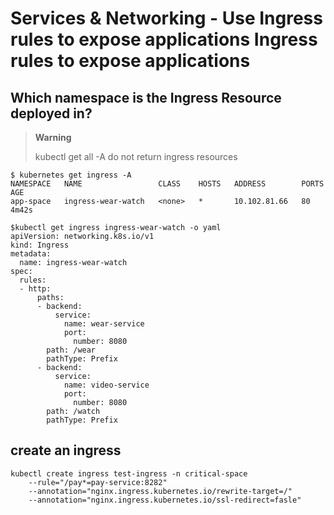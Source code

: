 # Services & Networking - Use Ingress rules to expose applications Ingress rules to expose applications

## Which namespace is the Ingress Resource deployed in?
[//]: # (source 05 / Ingress Networking – 1)

>**Warning**
>
> kubectl get all -A do not return ingress resources

```
$ kubernetes get ingress -A
NAMESPACE   NAME                 CLASS    HOSTS   ADDRESS        PORTS   AGE
app-space   ingress-wear-watch   <none>   *       10.102.81.66   80      4m42s
```

```
$kubectl get ingress ingress-wear-watch -o yaml
apiVersion: networking.k8s.io/v1
kind: Ingress
metadata:
  name: ingress-wear-watch
spec:
  rules:
  - http:
      paths:
      - backend:
          service:
            name: wear-service
            port:
              number: 8080
        path: /wear
        pathType: Prefix
      - backend:
          service:
            name: video-service
            port:
              number: 8080
        path: /watch
        pathType: Prefix
```

## create an ingress

```
kubectl create ingress test-ingress -n critical-space 
    --rule="/pay*=pay-service:8282" 
    --annotation="nginx.ingress.kubernetes.io/rewrite-target=/" 
    --annotation="nginx.ingress.kubernetes.io/ssl-redirect=fasle"
```